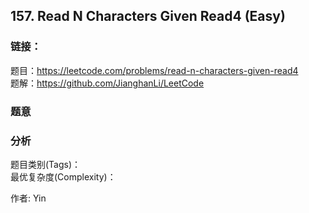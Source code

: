 ## 157. Read N Characters Given Read4 (Easy)

### **链接**：
题目：https://leetcode.com/problems/read-n-characters-given-read4  
题解：https://github.com/JianghanLi/LeetCode

### **题意**



### **分析**  
题目类别(Tags)：  
最优复杂度(Complexity)：  



作者: Yin
